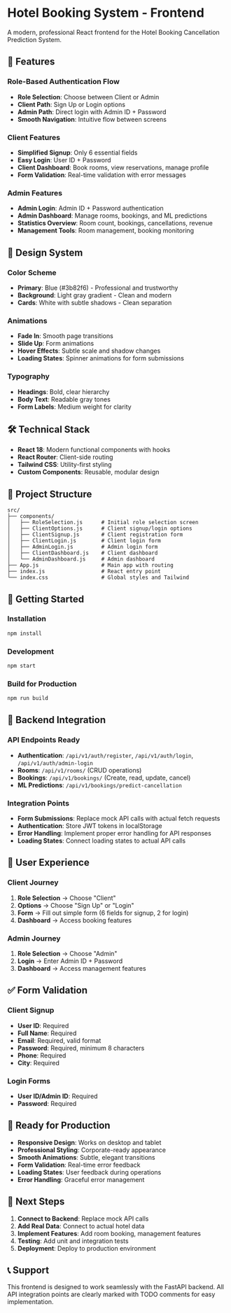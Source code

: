 # Hotel Booking System - Frontend

A modern, professional React frontend for the Hotel Booking Cancellation Prediction System.

## 🎯 **Features**

### **Role-Based Authentication Flow**
- **Role Selection**: Choose between Client or Admin
- **Client Path**: Sign Up or Login options
- **Admin Path**: Direct login with Admin ID + Password
- **Smooth Navigation**: Intuitive flow between screens

### **Client Features**
- **Simplified Signup**: Only 6 essential fields
- **Easy Login**: User ID + Password
- **Client Dashboard**: Book rooms, view reservations, manage profile
- **Form Validation**: Real-time validation with error messages

### **Admin Features**
- **Admin Login**: Admin ID + Password authentication
- **Admin Dashboard**: Manage rooms, bookings, and ML predictions
- **Statistics Overview**: Room count, bookings, cancellations, revenue
- **Management Tools**: Room management, booking monitoring

## 🎨 **Design System**

### **Color Scheme**
- **Primary**: Blue (#3b82f6) - Professional and trustworthy
- **Background**: Light gray gradient - Clean and modern
- **Cards**: White with subtle shadows - Clean separation

### **Animations**
- **Fade In**: Smooth page transitions
- **Slide Up**: Form animations
- **Hover Effects**: Subtle scale and shadow changes
- **Loading States**: Spinner animations for form submissions

### **Typography**
- **Headings**: Bold, clear hierarchy
- **Body Text**: Readable gray tones
- **Form Labels**: Medium weight for clarity

## 🛠 **Technical Stack**

- **React 18**: Modern functional components with hooks
- **React Router**: Client-side routing
- **Tailwind CSS**: Utility-first styling
- **Custom Components**: Reusable, modular design

## 📁 **Project Structure**

```
src/
├── components/
│   ├── RoleSelection.js      # Initial role selection screen
│   ├── ClientOptions.js      # Client signup/login options
│   ├── ClientSignup.js       # Client registration form
│   ├── ClientLogin.js        # Client login form
│   ├── AdminLogin.js         # Admin login form
│   ├── ClientDashboard.js    # Client dashboard
│   └── AdminDashboard.js     # Admin dashboard
├── App.js                    # Main app with routing
├── index.js                  # React entry point
└── index.css                 # Global styles and Tailwind
```

## 🚀 **Getting Started**

### **Installation**
```bash
npm install
```

### **Development**
```bash
npm start
```

### **Build for Production**
```bash
npm run build
```

## 🔌 **Backend Integration**

### **API Endpoints Ready**
- **Authentication**: `/api/v1/auth/register`, `/api/v1/auth/login`, `/api/v1/auth/admin-login`
- **Rooms**: `/api/v1/rooms/` (CRUD operations)
- **Bookings**: `/api/v1/bookings/` (Create, read, update, cancel)
- **ML Predictions**: `/api/v1/bookings/predict-cancellation`

### **Integration Points**
- **Form Submissions**: Replace mock API calls with actual fetch requests
- **Authentication**: Store JWT tokens in localStorage
- **Error Handling**: Implement proper error handling for API responses
- **Loading States**: Connect loading states to actual API calls

## 📱 **User Experience**

### **Client Journey**
1. **Role Selection** → Choose "Client"
2. **Options** → Choose "Sign Up" or "Login"
3. **Form** → Fill out simple form (6 fields for signup, 2 for login)
4. **Dashboard** → Access booking features

### **Admin Journey**
1. **Role Selection** → Choose "Admin"
2. **Login** → Enter Admin ID + Password
3. **Dashboard** → Access management features

## ✅ **Form Validation**

### **Client Signup**
- **User ID**: Required
- **Full Name**: Required
- **Email**: Required, valid format
- **Password**: Required, minimum 8 characters
- **Phone**: Required
- **City**: Required

### **Login Forms**
- **User ID/Admin ID**: Required
- **Password**: Required

## 🎯 **Ready for Production**

- **Responsive Design**: Works on desktop and tablet
- **Professional Styling**: Corporate-ready appearance
- **Smooth Animations**: Subtle, elegant transitions
- **Form Validation**: Real-time error feedback
- **Loading States**: User feedback during operations
- **Error Handling**: Graceful error management

## 🔄 **Next Steps**

1. **Connect to Backend**: Replace mock API calls
2. **Add Real Data**: Connect to actual hotel data
3. **Implement Features**: Add room booking, management features
4. **Testing**: Add unit and integration tests
5. **Deployment**: Deploy to production environment

## 📞 **Support**

This frontend is designed to work seamlessly with the FastAPI backend. All API integration points are clearly marked with TODO comments for easy implementation.
